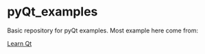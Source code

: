 # pyQt_examples

Basic repository for pyQt examples. Most example here come from:

[Learn Qt](https://www.learnpyqt.com)
